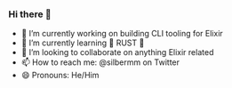 ### Hi there 👋

- 🔭 I’m currently working on building CLI tooling for Elixir
- 🌱 I’m currently learning 🦀 RUST 🦀
- 👯 I’m looking to collaborate on anything Elixir related
- 📫 How to reach me: @silbermm on Twitter
- 😄 Pronouns: He/Him
